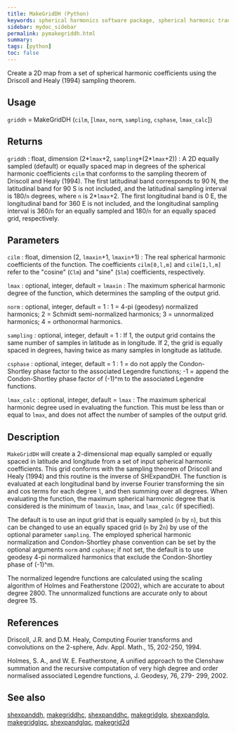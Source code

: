```yaml
---
title: MakeGridDH (Python)
keywords: spherical harmonics software package, spherical harmonic transform, legendre functions, multitaper spectral analysis, fortran, Python, gravity, magnetic field
sidebar: mydoc_sidebar
permalink: pymakegriddh.html
summary:
tags: [python]
toc: false
---
```


Create a 2D map from a set of spherical harmonic coefficients using the Driscoll and Healy (1994) sampling theorem.

## Usage

`griddh` = MakeGridDH (`cilm`, [`lmax`, `norm`, `sampling`, `csphase`, `lmax_calc`])

## Returns

`griddh` : float, dimension (2\*`lmax`+2, `sampling`\*(2\*`lmax`+2))
:   A 2D equally sampled (default) or equally spaced map in degrees of the spherical harmonic coefficients `cilm` that conforms to the sampling theorem of Driscoll and Healy (1994). The first latitudinal band corresponds to 90 N, the latitudinal band for 90 S is not included, and the latitudinal sampling interval is 180/`n` degrees, where `n` is 2\*`lmax`+2. The first longitudinal band is 0 E, the longitudinal band for 360 E is not included, and the longitudinal sampling interval is 360/`n` for an equally sampled and 180/`n` for an equally spaced grid, respectively.

## Parameters

`cilm` : float, dimension (2, `lmaxin`+1, `lmaxin`+1)
:   The real spherical harmonic coefficients of the function. The coefficients `cilm[0,l,m]` and `cilm[1,l,m]` refer to the "cosine" (`Clm`) and "sine" (`Slm`) coefficients, respectively.

`lmax` : optional, integer, default = `lmaxin`
:   The maximum spherical harmonic degree of the function, which determines the sampling of the output grid.

`norm` : optional, integer, default = 1
:   1 = 4-pi (geodesy) normalized harmonics; 2 = Schmidt semi-normalized harmonics; 3 = unnormalized harmonics;  4 = orthonormal harmonics.

`sampling` : optional, integer, default = 1
:   If 1, the output grid contains the same number of samples in latitude as in longitude. If 2, the grid is equally spaced in degrees, having twice as many samples in longitude as latitude.

`csphase` : optional, integer, default = 1
:   1 = do not apply the Condon-Shortley phase factor to the associated Legendre functions; -1 = append the Condon-Shortley phase factor of (-1)^m to the associated Legendre functions.

`lmax_calc` : optional, integer, default = `lmax`
:   The maximum spherical harmonic degree used in evaluating the  function. This must be less than or equal to `lmax`, and does not affect the number of samples of the output grid.

## Description

`MakeGridDH` will create a 2-dimensional map equally sampled or equally spaced in latitude and longitude from a set of input spherical harmonic coefficients. This grid conforms with the sampling theorem of Driscoll and Healy (1994) and this routine is the inverse of SHExpandDH. The function is evaluated at each longitudinal band by inverse Fourier transforming the sin and cos terms for each degree `l`, and then summing over all degrees. When evaluating the function, the maximum spherical harmonic degree that is considered is the minimum of `lmaxin`, `lmax`, and `lmax_calc` (if specified).

The default is to use an input grid that is equally sampled (`n` by `n`), but this can be changed to use an equally spaced grid (`n` by 2`n`) by use of the optional parameter `sampling`. The employed spherical harmonic normalization and Condon-Shortley phase convention can be set by the optional arguments `norm` and `csphase`; if not set, the default is to use geodesy 4-pi normalized harmonics that exclude the Condon-Shortley phase of (-1)^m.

The normalized legendre functions are calculated using the scaling algorithm of Holmes and Featherstone (2002), which are accurate to about degree 2800. The unnormalized functions are accurate only to about degree 15.

## References

Driscoll, J.R. and D.M. Healy, Computing Fourier transforms and convolutions on the 2-sphere, Adv. Appl. Math., 15, 202-250, 1994.

Holmes, S. A., and W. E. Featherstone, A unified approach to the Clenshaw summation and the recursive computation of very high degree and order normalised associated Legendre functions, J. Geodesy, 76, 279- 299, 2002.

## See also

[shexpanddh](pyshexpanddh.html), [makegriddhc](pymakegriddhc.html), [shexpanddhc](pyshexpanddhc.html), [makegridglq](pymakegridglq.html), [shexpandglq](pyshexpandglq.html), [makegridglqc](pymakegridglqc.html), [shexpandglqc](pyshexpandglqc.html), [makegrid2d](pymakegrid2d.html)

